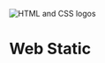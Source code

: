 ![HTML and CSS logos](http://www.andysowards.com/blog/assets/html_5_and_css_3_logo_psd_by_webdesignerbag-d4x4y4f.jpg)

# Web Static
